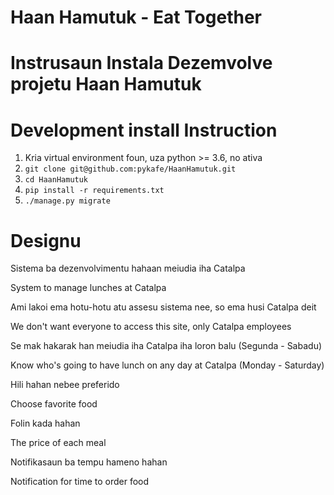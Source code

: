 # Haan Hamutuk - Eat Together


# Instrusaun Instala Dezemvolve projetu Haan Hamutuk

# Development install Instruction 

 1. Kria virtual environment foun, uza python >= 3.6, no ativa
 2. `git clone git@github.com:pykafe/HaanHamutuk.git` 
 3. `cd HaanHamutuk`
 4. `pip install -r requirements.txt`
 5. `./manage.py migrate`

# Designu

Sistema ba dezenvolvimentu hahaan meiudia iha Catalpa

System to manage lunches at Catalpa


Ami lakoi ema hotu-hotu atu assesu sistema nee, so ema husi Catalpa deit

We don't want everyone to access this site, only Catalpa employees


Se mak hakarak han meiudia iha Catalpa iha loron balu (Segunda - Sabadu)

Know who's going to have lunch on any day at Catalpa (Monday - Saturday)


Hili hahan nebee preferido

Choose favorite food


Folin kada hahan

The price of each meal


Notifikasaun ba tempu hameno hahan

Notification for time to order food

